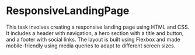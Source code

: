 # ResponsiveLandingPage
This task involves creating a responsive landing page using HTML and CSS. It includes a header with navigation, a hero section with a title and button, and a footer with social links. The layout is built using Flexbox and made mobile-friendly using media queries to adapt to different screen sizes.
